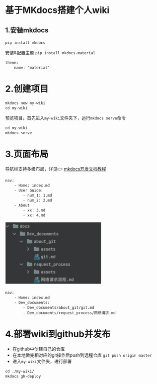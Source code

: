 # 基于MKdocs搭建个人wiki

## 1.安装mkdocs
`pip install mkdocs`

安装&配置主题
`pip install mkdocs-material`
```
theme:
    name: 'material'
```

# 2.创建项目
```
mkdocs new my-wiki
cd my-wiki
```
预览项目，首先进入`my-wiki`文件夹下，运行`mkdocs serve`命令
```
cd my-wiki
mkdocs serve
```

# 3.页面布局
导航栏支持多级布局，详见👉
[mkdocs开发文档教程](https://mkdocs-like-code.readthedocs.io/zh-cn/latest/)
```
nav: 
    - Home: index.md
    - User Guide:
        - num_1: 1.md
        - num_2: 2.md
    - About
        - xx: 3.md
        - xx: 4.md
```
![img.png](img.png)
```
nav:
    - Home: index.md
    - Dev_documents:
        - Dev_documents/about_git/git.md
        - Dev_documents/request_process/网络请求.md
```

# 4.部署wiki到github并发布
- 在github中创建自己的仓库
- 在本地做完相对应的git操作后push到远程仓库
`git push origin master`
- 进入`my-wiki`文件夹，进行部署
```
cd ./my-wiki/
mkdocs gh-deploy
```
